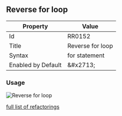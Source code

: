 ## Reverse for loop

| Property | Value |
| -------- | ----- |
| Id | RR0152 |
| Title | Reverse for loop |
| Syntax | for statement |
| Enabled by Default | &\#x2713; |

### Usage

![Reverse for loop](../../images/refactorings/ReverseForLoop.png)

[full list of refactorings](Refactorings.md)